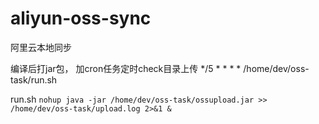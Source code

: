 # aliyun-oss-sync
阿里云本地同步

编译后打jar包，  加cron任务定时check目录上传
*/5 * * * * /home/dev/oss-task/run.sh

run.sh
`nohup java -jar /home/dev/oss-task/ossupload.jar >> /home/dev/oss-task/upload.log 2>&1 &`
    
    
